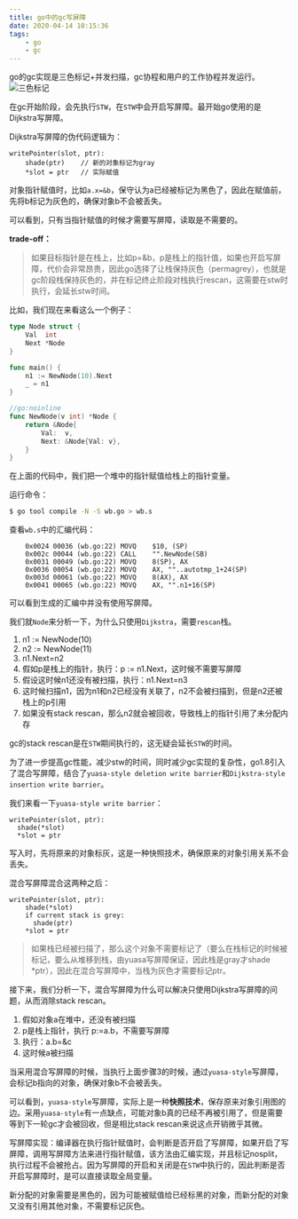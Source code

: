 ```yaml
---
title: go中的gc写屏障
date: 2020-04-14 10:15:36
tags:
    - go
    - gc
---
```

go的gc实现是三色标记+并发扫描，gc协程和用户的工作协程并发运行。
![三色标记](/img/tricolor-marking.gif)

在gc开始阶段，会先执行`STW`，在`STW`中会开启写屏障。最开始go使用的是Dijkstra写屏障。

Dijkstra写屏障的伪代码逻辑为：
```
writePointer(slot, ptr):   
    shade(ptr)    // 新的对象标记为gray
    *slot = ptr   // 实际赋值
```
对象指针赋值时，比如`a.x=&b`，保守认为a已经被标记为黑色了，因此在赋值前，先将b标记为灰色的，确保对象b不会被丢失。

可以看到，只有当指针赋值的时候才需要写屏障，读取是不需要的。

**trade-off：**
> 如果目标指针是在栈上，比如p=&b，p是栈上的指针值，如果也开启写屏障，代价会非常昂贵，因此go选择了让栈保持灰色（permagrey），也就是gc阶段栈保持灰色的，并在标记终止阶段对栈执行rescan，这需要在stw时执行，会延长stw时间。


比如，我们现在来看这么一个例子：
```go
type Node struct {
	Val  int
	Next *Node
}

func main() {
	n1 := NewNode(10).Next
	_ = n1
}

//go:noinline
func NewNode(v int) *Node {
	return &Node{
		Val:  v,
		Next: &Node{Val: v},
	}
}
```
在上面的代码中，我们把一个堆中的指针赋值给栈上的指针变量。

运行命令：
```sh
$ go tool compile -N -S wb.go > wb.s
```
查看`wb.s`中的汇编代码：
```
    0x0024 00036 (wb.go:22)	MOVQ	$10, (SP)
	0x002c 00044 (wb.go:22)	CALL	"".NewNode(SB)
	0x0031 00049 (wb.go:22)	MOVQ	8(SP), AX
	0x0036 00054 (wb.go:22)	MOVQ	AX, ""..autotmp_1+24(SP)
	0x003d 00061 (wb.go:22)	MOVQ	8(AX), AX
	0x0041 00065 (wb.go:22)	MOVQ	AX, "".n1+16(SP)
```
可以看到生成的汇编中并没有使用写屏障。

我们就`Node`来分析一下，为什么只使用`Dijkstra`，需要`rescan`栈。
1. n1 := NewNode(10)
2. n2 := NewNode(11)
3. n1.Next=n2
4. 假如p是栈上的指针，执行：p := n1.Next，这时候不需要写屏障
5. 假设这时候n1还没有被扫描，执行：n1.Next=n3
6. 这时候扫描n1，因为n1和n2已经没有关联了，n2不会被扫描到，但是n2还被栈上的p引用
7. 如果没有stack rescan，那么n2就会被回收，导致栈上的指针引用了未分配内存

gc的stack rescan是在`STW`期间执行的，这无疑会延长`STW`的时间。

为了进一步提高gc性能，减少stw的时间，同时减少gc实现的复杂性，go1.8引入了混合写屏障，结合了`yuasa-style deletion write barrier`和`Dijkstra-style insertion write barrier`。

我们来看一下`yuasa-style write barrier`：
```
writePointer(slot, ptr): 
  shade(*slot) 
  *slot = ptr
```
写入时，先将原来的对象标灰，这是一种快照技术，确保原来的对象引用关系不会丢失。

混合写屏障混合这两种之后：
```
writePointer(slot, ptr): 
    shade(*slot)
    if current stack is grey: 
      shade(ptr)
    *slot = ptr
```
>  如果栈已经被扫描了，那么这个对象不需要标记了（要么在栈标记的时候被标记，要么从堆移到栈，由yuasa写屏障保证，因此栈是gray才shade *ptr），因此在混合写屏障中，当栈为灰色才需要标记ptr。

接下来，我们分析一下，混合写屏障为什么可以解决只使用Dijkstra写屏障的问题，从而消除stack rescan。
1. 假如对象a在堆中，还没有被扫描
2. p是栈上指针，执行 p:=a.b，不需要写屏障
3. 执行：a.b=&c
4. 这时候a被扫描

当采用混合写屏障的时候，当执行上面步骤3的时候，通过`yuasa-style`写屏障，会标记b指向的对象，确保对象b不会被丢失。

可以看到，`yuasa-style`写屏障，实际上是一种**快照技术**，保存原来对象引用图的边。采用`yuasa-style`有一点缺点，可能对象b真的已经不再被引用了，但是需要等到下一轮gc才会被回收，但是相比stack rescan来说这点开销微乎其微。

写屏障实现：编译器在执行指针赋值时，会判断是否开启了写屏障，如果开启了写屏障，调用写屏障方法来进行指针赋值，该方法由汇编实现，并且标记nosplit，执行过程不会被抢占。因为写屏障的开启和关闭是在`STW`中执行的，因此判断是否开启写屏障时，是可以直接读取全局变量。

新分配的对象需要是黑色的，因为可能被赋值给已经标黑的对象，而新分配的对象又没有引用其他对象，不需要标记灰色。


